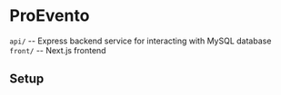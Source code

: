 # ProEvento

`api/` -- Express backend service for interacting with MySQL database
`front/` -- Next.js frontend

## Setup

